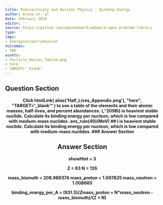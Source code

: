 ```yaml
---
title: Radioactivity and Nuclear Physics - Binding Energy
author: Urone et. al
date: February 2018
editor: ''
source: https://github.com/openwebwork/webwork-open-problem-library
type: ''
tags:
- energynuclearradiation
outcomes:
- TBD
assets:
- Particle_Masses_Tablea.png
- here
- TARGET='_blank'
---
```


## Question Section 

<center> 

<b>
Click htmlLink( alias('Half_Lives_Appendix.png'), "here", "TARGET='_blank'" ) to see a table of the elements and their atomic masses, half-lives, and percent abundances.
(,^209Bi) is heaviest stable nuclide. Calculate its binding energy per nucleon, which is low compared with medium-mass nuclides.
ans_rule(40)(MeV)
## I
is heaviest stable nuclide. Calculate its binding energy per nucleon, which is low compared with medium-mass nuclides.
### Answer Section


## Answer Section

showHint = 3

Z = 83
N = 126

mass_bismuth = 208.980374
mass_proton = 1.007825
mass_neutron = 1.008665

binding_energy_per_A = (931.5)*(Z*mass_proton + N*mass_neutron - mass_bismuth)/(Z + N)